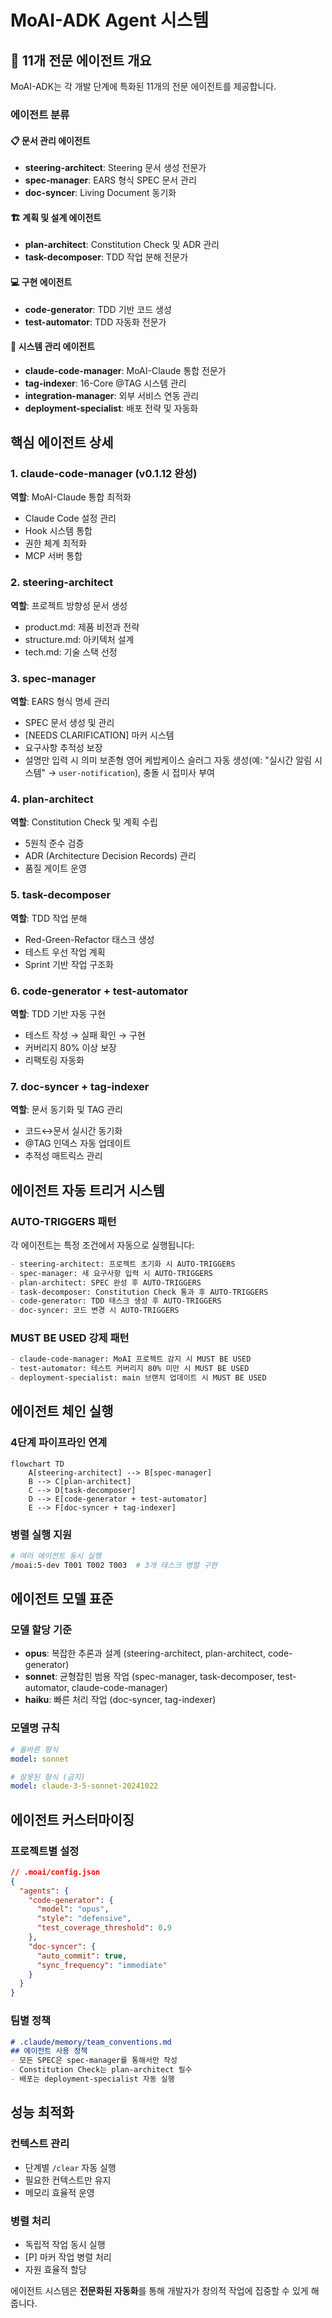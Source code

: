 # MoAI-ADK Agent 시스템

## 🤖 11개 전문 에이전트 개요

MoAI-ADK는 각 개발 단계에 특화된 11개의 전문 에이전트를 제공합니다.

### 에이전트 분류

#### 📋 문서 관리 에이전트
- **steering-architect**: Steering 문서 생성 전문가
- **spec-manager**: EARS 형식 SPEC 문서 관리
- **doc-syncer**: Living Document 동기화

#### 🏗️ 계획 및 설계 에이전트
- **plan-architect**: Constitution Check 및 ADR 관리
- **task-decomposer**: TDD 작업 분해 전문가

#### 💻 구현 에이전트
- **code-generator**: TDD 기반 코드 생성
- **test-automator**: TDD 자동화 전문가

#### 🔧 시스템 관리 에이전트
- **claude-code-manager**: MoAI-Claude 통합 전문가
- **tag-indexer**: 16-Core @TAG 시스템 관리
- **integration-manager**: 외부 서비스 연동 관리
- **deployment-specialist**: 배포 전략 및 자동화

## 핵심 에이전트 상세

### 1. claude-code-manager (v0.1.12 완성)
**역할**: MoAI-Claude 통합 최적화
- Claude Code 설정 관리
- Hook 시스템 통합
- 권한 체계 최적화
- MCP 서버 통합

### 2. steering-architect
**역할**: 프로젝트 방향성 문서 생성
- product.md: 제품 비전과 전략
- structure.md: 아키텍처 설계
- tech.md: 기술 스택 선정

### 3. spec-manager
**역할**: EARS 형식 명세 관리
- SPEC 문서 생성 및 관리
- [NEEDS CLARIFICATION] 마커 시스템
- 요구사항 추적성 보장
 - 설명만 입력 시 의미 보존형 영어 케밥케이스 슬러그 자동 생성(예: "실시간 알림 시스템" → `user-notification`), 충돌 시 접미사 부여

### 4. plan-architect
**역할**: Constitution Check 및 계획 수립
- 5원칙 준수 검증
- ADR (Architecture Decision Records) 관리
- 품질 게이트 운영

### 5. task-decomposer
**역할**: TDD 작업 분해
- Red-Green-Refactor 태스크 생성
- 테스트 우선 작업 계획
- Sprint 기반 작업 구조화

### 6. code-generator + test-automator
**역할**: TDD 기반 자동 구현
- 테스트 작성 → 실패 확인 → 구현
- 커버리지 80% 이상 보장
- 리팩토링 자동화

### 7. doc-syncer + tag-indexer
**역할**: 문서 동기화 및 TAG 관리
- 코드↔문서 실시간 동기화
- @TAG 인덱스 자동 업데이트
- 추적성 매트릭스 관리

## 에이전트 자동 트리거 시스템

### AUTO-TRIGGERS 패턴

각 에이전트는 특정 조건에서 자동으로 실행됩니다:

```markdown
- steering-architect: 프로젝트 초기화 시 AUTO-TRIGGERS
- spec-manager: 새 요구사항 입력 시 AUTO-TRIGGERS
- plan-architect: SPEC 완성 후 AUTO-TRIGGERS
- task-decomposer: Constitution Check 통과 후 AUTO-TRIGGERS
- code-generator: TDD 태스크 생성 후 AUTO-TRIGGERS
- doc-syncer: 코드 변경 시 AUTO-TRIGGERS
```

### MUST BE USED 강제 패턴

```markdown
- claude-code-manager: MoAI 프로젝트 감지 시 MUST BE USED
- test-automator: 테스트 커버리지 80% 미만 시 MUST BE USED
- deployment-specialist: main 브랜치 업데이트 시 MUST BE USED
```

## 에이전트 체인 실행

### 4단계 파이프라인 연계

```mermaid
flowchart TD
    A[steering-architect] --> B[spec-manager]
    B --> C[plan-architect]
    C --> D[task-decomposer]
    D --> E[code-generator + test-automator]
    E --> F[doc-syncer + tag-indexer]
```

### 병렬 실행 지원

```bash
# 여러 에이전트 동시 실행
/moai:5-dev T001 T002 T003  # 3개 태스크 병렬 구현
```

## 에이전트 모델 표준

### 모델 할당 기준

- **opus**: 복잡한 추론과 설계 (steering-architect, plan-architect, code-generator)
- **sonnet**: 균형잡힌 범용 작업 (spec-manager, task-decomposer, test-automator, claude-code-manager)
- **haiku**: 빠른 처리 작업 (doc-syncer, tag-indexer)

### 모델명 규칙
```yaml
# 올바른 형식
model: sonnet

# 잘못된 형식 (금지)
model: claude-3-5-sonnet-20241022
```

## 에이전트 커스터마이징

### 프로젝트별 설정
```json
// .moai/config.json
{
  "agents": {
    "code-generator": {
      "model": "opus",
      "style": "defensive",
      "test_coverage_threshold": 0.9
    },
    "doc-syncer": {
      "auto_commit": true,
      "sync_frequency": "immediate"
    }
  }
}
```

### 팀별 정책
```markdown
# .claude/memory/team_conventions.md
## 에이전트 사용 정책
- 모든 SPEC은 spec-manager를 통해서만 작성
- Constitution Check는 plan-architect 필수
- 배포는 deployment-specialist 자동 실행
```

## 성능 최적화

### 컨텍스트 관리
- 단계별 `/clear` 자동 실행
- 필요한 컨텍스트만 유지
- 메모리 효율적 운영

### 병렬 처리
- 독립적 작업 동시 실행
- [P] 마커 작업 병렬 처리
- 자원 효율적 할당

에이전트 시스템은 **전문화된 자동화**를 통해 개발자가 창의적 작업에 집중할 수 있게 해줍니다.
